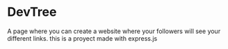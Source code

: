 # DevTree
A page where you can create a website where your followers will see your different links. this is a proyect made with express.js
